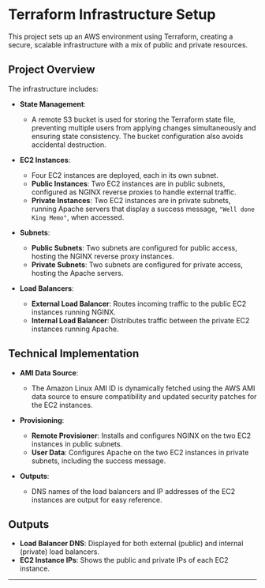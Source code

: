 # Terraform Infrastructure Setup

This project sets up an AWS environment using Terraform, creating a secure, scalable infrastructure with a mix of public and private resources.

## Project Overview

The infrastructure includes:

- **State Management**: 
  - A remote S3 bucket is used for storing the Terraform state file, preventing multiple users from applying changes simultaneously and ensuring state consistency. The bucket configuration also avoids accidental destruction.
  
- **EC2 Instances**:
  - Four EC2 instances are deployed, each in its own subnet.
  - **Public Instances**: Two EC2 instances are in public subnets, configured as NGINX reverse proxies to handle external traffic.
  - **Private Instances**: Two EC2 instances are in private subnets, running Apache servers that display a success message, `"Well done King Memo"`, when accessed.
  
- **Subnets**:
  - **Public Subnets**: Two subnets are configured for public access, hosting the NGINX reverse proxy instances.
  - **Private Subnets**: Two subnets are configured for private access, hosting the Apache servers.

- **Load Balancers**:
  - **External Load Balancer**: Routes incoming traffic to the public EC2 instances running NGINX.
  - **Internal Load Balancer**: Distributes traffic between the private EC2 instances running Apache.

## Technical Implementation

- **AMI Data Source**:
  - The Amazon Linux AMI ID is dynamically fetched using the AWS AMI data source to ensure compatibility and updated security patches for the EC2 instances.

- **Provisioning**:
  - **Remote Provisioner**: Installs and configures NGINX on the two EC2 instances in public subnets.
  - **User Data**: Configures Apache on the two EC2 instances in private subnets, including the success message.

- **Outputs**:
  - DNS names of the load balancers and IP addresses of the EC2 instances are output for easy reference.

## Outputs

- **Load Balancer DNS**: Displayed for both external (public) and internal (private) load balancers.
- **EC2 Instance IPs**: Shows the public and private IPs of each EC2 instance.

---
